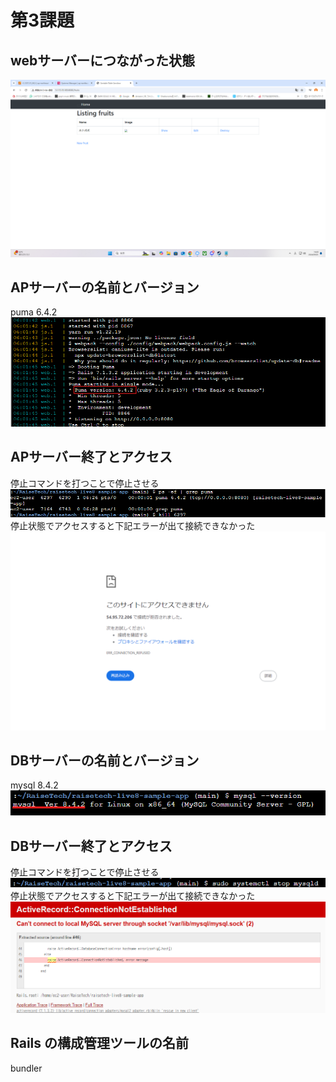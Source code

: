 # 第3課題
## webサーバーにつながった状態
![webサーバー](image/web.png)

## APサーバーの名前とバージョン
puma 6.4.2
![APサーバー](image/AP.png)

## APサーバー終了とアクセス
停止コマンドを打つことで停止させる
![AP停止](image/APteisi.png)
停止状態でアクセスすると下記エラーが出て接続できなかった
![APアクセス](image/APakusesu.png)

## DBサーバーの名前とバージョン
mysql 8.4.2
![DBサーバー](image/DB.png)

## DBサーバー終了とアクセス
停止コマンドを打つことで停止させる
![DB停止](image/DBteisi.png)
停止状態でアクセスすると下記エラーが出て接続できなかった
![DBアクセス](image/DBakusesu.png)

## Rails の構成管理ツールの名前
bundler
